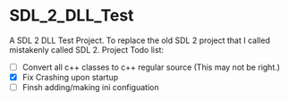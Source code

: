 # SDL_2_DLL_Test
A SDL 2 DLL Test Project. To replace the old SDL 2 project that I called mistakenly called SDL 2. 
Project Todo list:
- [ ] Convert all c++ classes to c++ regular source (This may not be right.)
- [x] Fix Crashing upon startup
- [ ] Finsh adding/making ini configuation

